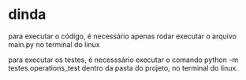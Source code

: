 # dinda

para executar o código, é necessário apenas rodar executar o arquivo main.py no terminal do linux

para executar os testes, é necesssário executar o comando python -m testes.operations_test dentro da pasta do projeto, no terminal do linux.
